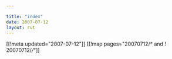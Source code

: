 ```yaml
---

title: "index"
date: 2007-07-12
layout: rut
---
```


[[!meta updated="2007-07-12"]]
[[!map pages="20070712/* and ! 20070712/*/*"]]

